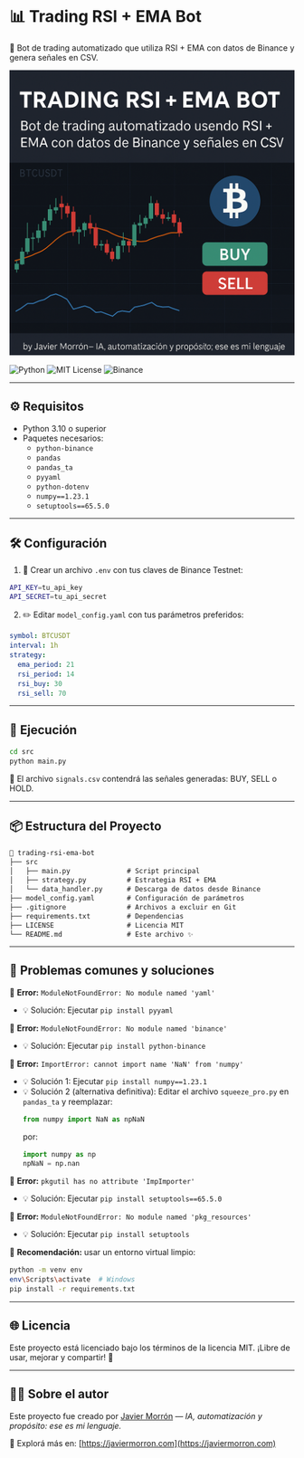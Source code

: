 # 📊 Trading RSI + EMA Bot

🚀 Bot de trading automatizado que utiliza RSI + EMA con datos de Binance y genera señales en CSV.

![Banner](./banner.png)

![Python](https://img.shields.io/badge/python-3.10%2B-blue)
![MIT License](https://img.shields.io/badge/license-MIT-green)
![Binance](https://img.shields.io/badge/exchange-Binance-yellow)

---

## ⚙️ Requisitos

- Python 3.10 o superior
- Paquetes necesarios:
  - `python-binance`
  - `pandas`
  - `pandas_ta`
  - `pyyaml`
  - `python-dotenv`
  - `numpy==1.23.1`
  - `setuptools==65.5.0`

---

## 🛠️ Configuración

1. 🧪 Crear un archivo `.env` con tus claves de Binance Testnet:
```bash
API_KEY=tu_api_key
API_SECRET=tu_api_secret
```

2. ✏️ Editar `model_config.yaml` con tus parámetros preferidos:
```yaml
symbol: BTCUSDT
interval: 1h
strategy:
  ema_period: 21
  rsi_period: 14
  rsi_buy: 30
  rsi_sell: 70
```

---

## 🧪 Ejecución

```bash
cd src
python main.py
```

📁 El archivo `signals.csv` contendrá las señales generadas: BUY, SELL o HOLD.

---

## 📦 Estructura del Proyecto
```
📁 trading-rsi-ema-bot
├── src
│   ├── main.py              # Script principal
│   ├── strategy.py          # Estrategia RSI + EMA
│   └── data_handler.py      # Descarga de datos desde Binance
├── model_config.yaml        # Configuración de parámetros
├── .gitignore               # Archivos a excluir en Git
├── requirements.txt         # Dependencias
├── LICENSE                  # Licencia MIT
└── README.md                # Este archivo ✨
```

---

## 🧯 Problemas comunes y soluciones

🔹 **Error:** `ModuleNotFoundError: No module named 'yaml'`
- 💡 Solución: Ejecutar `pip install pyyaml`

🔹 **Error:** `ModuleNotFoundError: No module named 'binance'`
- 💡 Solución: Ejecutar `pip install python-binance`

🔹 **Error:** `ImportError: cannot import name 'NaN' from 'numpy'`
- 💡 Solución 1: Ejecutar `pip install numpy==1.23.1`
- 💡 Solución 2 (alternativa definitiva): Editar el archivo `squeeze_pro.py` en `pandas_ta` y reemplazar:
  ```python
  from numpy import NaN as npNaN
  ```
  por:
  ```python
  import numpy as np
  npNaN = np.nan
  ```

🔹 **Error:** `pkgutil has no attribute 'ImpImporter'`
- 💡 Solución: Ejecutar `pip install setuptools==65.5.0`

🔹 **Error:** `ModuleNotFoundError: No module named 'pkg_resources'`
- 💡 Solución: Ejecutar `pip install setuptools`

🔹 **Recomendación:** usar un entorno virtual limpio:
```bash
python -m venv env
env\Scripts\activate  # Windows
pip install -r requirements.txt
```

---

## 🌐 Licencia

Este proyecto está licenciado bajo los términos de la licencia MIT. ¡Libre de usar, mejorar y compartir! 💚

---

## 👨‍💻 Sobre el autor

Este proyecto fue creado por [Javier Morrón](https://github.com/javiermorron) — *IA, automatización y propósito: ese es mi lenguaje.*

🔗 Explorá más en: [https://javiermorron.com](https://javiermorron.com)